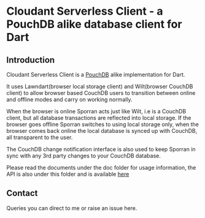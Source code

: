 # Cloudant Serverless Client - a PouchDB alike database client for Dart

## Introduction

Cloudant Serverless Client is a [PouchDB](http://pouchdb.com/) alike implementation for Dart.

It uses Lawndart(browser local storage client) and Wilt(browser CouchDB client) 
to allow browser based CouchDB users to transition between online and offline 
modes and carry on working normally.

When the browser is online Sporran acts just like Wilt, i.e is a CouchDB client, but all database
transactions are reflected into local storage. 
If the browser goes offline Sporran switches to using local storage only, when the browser comes back 
online the local database is synced up with CouchDB, all transparent to the user.

The CouchDB change notification interface is also used to keep Sporran in sync with any 3rd party
changes to your CouchDB database.

Please read the documents under the doc folder for usage information, the API is also under
this folder and is available [here](http://oscf.org.uk/dart/api/sporran)

## Contact

Queries you can direct to me or raise an issue here.

